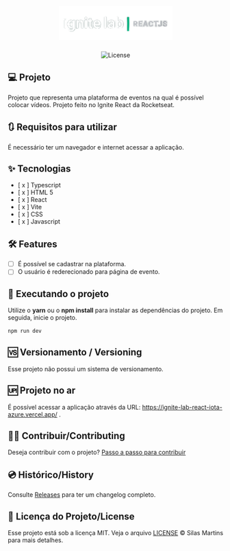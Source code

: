 <h1 align="center">
  <img alt="Ignite-Lab-React" height="80" title="Plant Manager" src="./src/assets/image.png" />
</h1>

<p align="center">
  <img alt="License" src="https://img.shields.io/github/license/silasfmartins/ignite-lab-react">
</p>

## 💻 Projeto
Projeto que representa uma plataforma de eventos na qual é possível colocar vídeos. Projeto feito no Ignite React da Rocketseat.

## 🔃 Requisitos para utilizar

É necessário ter um navegador e internet acessar a aplicação.

## ✨ Tecnologias

-   [ x ] Typescript
-   [ x ] HTML 5
-   [ x ] React
-   [ x ] Vite
-   [ x ] CSS
-   [ x ] Javascript

## :hammer_and_wrench: Features 

-   [ ] É possível se cadastrar na plataforma.
-   [ ] O usuário é rederecionado para página de evento.

## 📲 Executando o projeto

Utilize o **yarn** ou o **npm install** para instalar as dependências do projeto.
Em seguida, inicie o projeto.

```cl
npm run dev
```

## 🆚 Versionamento / Versioning

Esse projeto não possui um sistema de versionamento.

## 🆙 Projeto no ar

É possível acessar a aplicação através da URL: https://ignite-lab-react-iota-azure.vercel.app/ .

## 👨‍💻 Contribuir/Contributing

Deseja contribuir com o projeto? [Passo a passo para contribuir](https://github.com/silasfmartins/ignite-lab-react/blob/master/Contributing.md)

## 💿 Histórico/History

Consulte [Releases](https://github.com/silasfmartins/ignite-lab-react/releases/) para ter um changelog completo.

## 📄 Licença do Projeto/License

Esse projeto está sob a licença MIT. Veja o arquivo [LICENSE](https://github.com/silasfmartins/ignite-lab-react/blob/main/LICENSE) © Silas Martins para mais detalhes.
